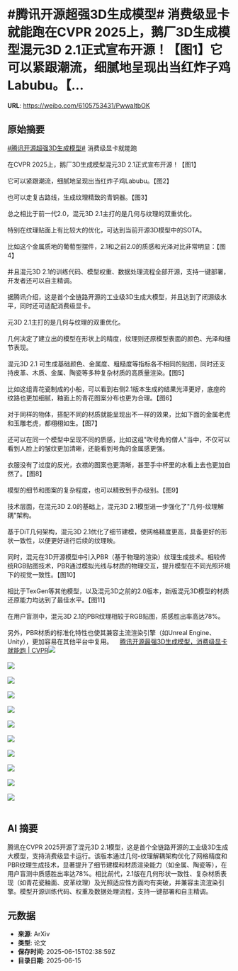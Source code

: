 # #腾讯开源超强3D生成模型# 消费级显卡就能跑在CVPR 2025上，鹅厂3D生成模型混元3D 2.1正式宣布开源！【图1】它可以紧跟潮流，细腻地呈现出当红炸子鸡Labubu。【...

**URL**: https://weibo.com/6105753431/PwwaItbOK

## 原始摘要

<a href="https://m.weibo.cn/search?containerid=231522type%3D1%26t%3D10%26q%3D%23%E8%85%BE%E8%AE%AF%E5%BC%80%E6%BA%90%E8%B6%85%E5%BC%BA3D%E7%94%9F%E6%88%90%E6%A8%A1%E5%9E%8B%23&amp;extparam=%23%E8%85%BE%E8%AE%AF%E5%BC%80%E6%BA%90%E8%B6%85%E5%BC%BA3D%E7%94%9F%E6%88%90%E6%A8%A1%E5%9E%8B%23" data-hide=""><span class="surl-text">#腾讯开源超强3D生成模型#</span></a> 消费级显卡就能跑<br><br>在CVPR 2025上，鹅厂3D生成模型混元3D 2.1正式宣布开源！【图1】<br><br>它可以紧跟潮流，细腻地呈现出当红炸子鸡Labubu。【图2】<br><br>也可以走复古路线，生成纹理精致的青铜器。【图3】<br><br>总之相比于前一代2.0，混元3D 2.1主打的是几何与纹理的双重优化。<br><br>特别在纹理贴面上有比较大的优化，可达到当前开源3D模型中的SOTA。<br><br>比如这个金属质地的葡萄型摆件，2.1和之前2.0的质感和光泽对比非常明显：【图4】<br><br>并且混元3D 2.1的训练代码、模型权重、数据处理流程全部开源，支持一键部署，开发者还可以自主精调。<br><br>据腾讯介绍，这是首个全链路开源的工业级3D生成大模型，并且达到了闭源级水平，同时还可适配消费级显卡。<br><br>元3D 2.1主打的是几何与纹理的双重优化。<br><br>几何决定了建立出的模型在形状上的精度，纹理则还原模型表面的颜色、光泽和细节表现。<br><br>混元3D 2.1 可生成基础颜色、金属度、粗糙度等指标各不相同的贴图，同时还支持皮革、木质、金属、陶瓷等多种复杂材质的高质量渲染。【图5】<br><br>比如这组青花瓷制成的小船，可以看到右侧2.1版本生成的结果光泽更好，底座的纹路也更加细腻，釉面上的青花图案分布也更为合理。【图6】<br><br>对于同样的物体，搭配不同的材质就能呈现出不一样的效果，比如下面的金属老虎和玉雕老虎，都栩栩如生。【图7】<br><br>还可以在同一个模型中呈现不同的质感，比如这组"吹号角的僧人"当中，不仅可以看到人脸上的皱纹更加清晰，还能看到号角的金属感更强。<br><br>衣服没有了过度的反光，衣襟的图案也更清晰，甚至手中杯里的水看上去也更加自然了。【图8】<br><br>模型的细节和图案的复杂程度，也可以精致到手办级别。【图9】<br><br>技术层面，在混元3D 2.0的基础上，混元3D 2.1模型进一步强化了"几何-纹理解耦"架构。<br><br>基于DiT几何架构，混元3D 2.1优化了细节建模，使网格精度更高，具备更好的形状一致性，以便更好进行后续的纹理映。<br><br>同时，混元在3D开源模型中引入PBR（基于物理的渲染）纹理生成技术。相较传统RGB贴图技术，PBR通过模拟光线与材质的物理交互，提升模型在不同光照环境下的视觉一致性。【图10】<br><br>相比于TexGen等其他模型，以及混元3D之前的2.0版本，新版混元3D模型的材质还原能力均达到了最佳水平。【图11】<br><br>在用户盲测中，混元3D 2.1的PBR纹理相较于RGB贴图，质感胜出率高达78%。<br><br>另外，PBR材质的标准化特性也使其兼容主流渲染引擎（如Unreal Engine、Unity），更加容易在其他平台中复用。<a href="https://weibo.cn/sinaurl?u=https%3A%2F%2Fmp.weixin.qq.com%2Fs%2FzZXK9dCwDR8l8f-_hBMaIQ" data-hide=""><span class="url-icon"><img style="width: 1rem;height: 1rem" src="https://h5.sinaimg.cn/upload/2015/09/25/3/timeline_card_small_web_default.png" referrerpolicy="no-referrer"></span><span class="surl-text">腾讯开源最强3D生成模型，消费级显卡就能跑 | CVPR</span></a><img style="" src="https://tvax3.sinaimg.cn/large/006Fd7o3ly1i2f0wlcr1vj30u00mih3w.jpg" referrerpolicy="no-referrer"><br><br><img style="" src="https://tvax3.sinaimg.cn/large/006Fd7o3ly1i2f0vlyrrdg30ii0ginpd.gif" referrerpolicy="no-referrer"><br><br><img style="" src="https://tvax3.sinaimg.cn/large/006Fd7o3ly1i2f0vm9wezg30ii0gihdu.gif" referrerpolicy="no-referrer"><br><br><img style="" src="https://tvax3.sinaimg.cn/large/006Fd7o3ly1i2f0vldk2dg30i60947wh.gif" referrerpolicy="no-referrer"><br><br><img style="" src="https://tvax4.sinaimg.cn/large/006Fd7o3ly1i2f0vleegkj30yc0osqnf.jpg" referrerpolicy="no-referrer"><br><br><img style="" src="https://tvax4.sinaimg.cn/large/006Fd7o3ly1i2f0vl9n14g30i60947wh.gif" referrerpolicy="no-referrer"><br><br><img style="" src="https://tvax3.sinaimg.cn/large/006Fd7o3ly1i2f0vlq39wg30i6094e81.gif" referrerpolicy="no-referrer"><br><br><img style="" src="https://tvax4.sinaimg.cn/large/006Fd7o3ly1i2f0vlrw2mg30i6094hdt.gif" referrerpolicy="no-referrer"><br><br><img style="" src="https://tvax4.sinaimg.cn/large/006Fd7o3ly1i2f0vkptvng30i6094hci.gif" referrerpolicy="no-referrer"><br><br><img style="" src="https://tvax2.sinaimg.cn/large/006Fd7o3ly1i2f0vkyuptj30xu0scdzj.jpg" referrerpolicy="no-referrer"><br><br><img style="" src="https://tvax3.sinaimg.cn/large/006Fd7o3ly1i2f0vicr8aj30xi084wha.jpg" referrerpolicy="no-referrer"><br><br>

## AI 摘要

腾讯在CVPR 2025开源了混元3D 2.1模型，这是首个全链路开源的工业级3D生成大模型，支持消费级显卡运行。该版本通过几何-纹理解耦架构优化了网格精度和PBR纹理生成技术，显著提升了细节建模和材质渲染能力（如金属、陶瓷等），在用户盲测中质感胜出率达78%。相比前代，2.1版在几何形状一致性、复杂材质表现（如青花瓷釉面、皮革纹理）及光照适应性方面均有突破，并兼容主流渲染引擎。模型开源训练代码、权重及数据处理流程，支持一键部署和自主精调。

## 元数据

- **来源**: ArXiv
- **类型**: 论文
- **保存时间**: 2025-06-15T02:38:59Z
- **目录日期**: 2025-06-15
